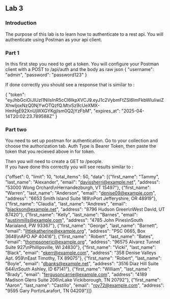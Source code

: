 ## Lab 3

### Introduction
The purpose of this lab is to learn how to authenticate to a rest api. You will authenticate using Postman as your api client. 

### Part 1 
In this first step you need to get a token. You will configure your Postman client with a POST to /api/auth and the body as raw json
{
    "username": "admin",
    "password": "password123"
}

If done correctly you should see a response that is similar to : 

{
    "token": "eyJhbGciOiJIUzI1NiIsInR5cCI6IkpXVCJ9.eyJ1c2VybmFtZSI6ImFkbWluIiwiZXhwIjoxNzQ0NjYwOTQzfQ.MtvSz9cUeXMX-HmHgE92XnUjWXGYKgjIsm0Q2jYzFbM",
    "expires_at": "2025-04-14T20:02:23.789588Z"
}

### Part two
You need to set up postman for authentication. Go to your collection and choose the authorization tab. Auth Type is Bearer Token,  then paste the token that you recieved above in for token. 

Then you will need to create a GET to /people.  
If you have done this correctly you will see results similar to : 

{"offset": 0, "limit": 10, "total_items": 50, "data": [{"first_name": "Tammy", "last_name": "Alexander", "email": "davissherri@example.net", "address": "53000 Wong Orchard\nHernandezburgh, VT 15497"}, {"first_name": "Warren", "last_name": "Anderson", "email": "denise09@example.com", "address": "6653 Smith Island Suite 189\nPort Jefferyshire, OR 48919"}, {"first_name": "Claudia", "last_name": "Andrews", "email": "bjackson@example.net", "address": "8796 Hudson Green\nWest David, UT 87420"}, {"first_name": "Kelly", "last_name": "Barnes", "email": "austinmills@example.com", "address": "4785 John Pines\nSouth Marialand, PW 93367"}, {"first_name": "George", "last_name": "Barnett", "email": "littlekatherine@example.org", "address": "PSC 0665, Box 3648\nAPO AP 40416"}, {"first_name": "Robert", "last_name": "Bates", "email": "thompsoneric@example.org", "address": "96575 Alvarez Tunnel Suite 927\nPhillipsville, WI 24830"}, {"first_name": "Vicki", "last_name": "Black", "email": "ekerr@example.com", "address": "358 Denise Valleys Apt. 959\nEast Timothy, TX 89075"}, {"first_name": "Robert", "last_name": "Boyle", "email": "dbanks@example.net", "address": "3516 Diaz Hill Suite 644\nSouth Ashley, ID 67141"}, {"first_name": "William", "last_name": "Brady", "email": "fergusoncarrie@example.com", "address": "4189 Madison Glens Suite 206\nLake Vickiborough, TN 20792"}, {"first_name": "Aaron", "last_name": "Castillo", "email": "roy72@example.com", "address": "9595 Gary Port\nLarafort, TN 04209"}]}